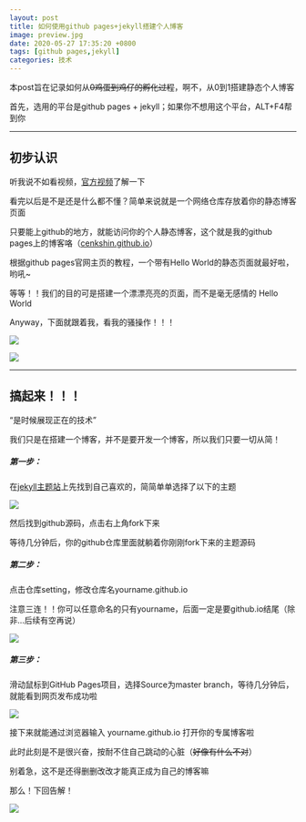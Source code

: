 ```yaml
---
layout: post
title: 如何使用github pages+jekyll搭建个人博客
image: preview.jpg
date: 2020-05-27 17:35:20 +0800
tags: [github pages,jekyll]
categories: 技术
---
```

本post旨在记录如何从~~0鸡蛋到鸡仔的孵化过程~~，啊不，从0到1搭建静态个人博客

首先，选用的平台是github pages + jekyll；如果你不想用这个平台，ALT+F4帮到你

***

## **初步认识**

听我说不如看视频，[官方视频](https://youtu.be/2MsN8gpT6jY)了解一下

看完以后是不是还是什么都不懂？简单来说就是一个网络仓库存放着你的静态博客页面

只要能上github的地方，就能访问你的个人静态博客，这个就是我的github pages上的博客咯（[cenkshin.github.io](https://cenkshin.github.io/)）

根据github pages官网主页的教程，一个带有Hello World的静态页面就最好啦，哟吼~

等等！！我们的目的可是搭建一个漂漂亮亮的页面，而不是毫无感情的 Hello World

Anyway，下面就跟着我，看我的骚操作！！！

![]({{site.baseurl}}/images/20200527_0.JPG)

![]({{site.baseurl}}/images/20200527_4.JPG)

***

## **搞起来！！！**

“是时候展现正在的技术”

我们只是在搭建一个博客，并不是要开发一个博客，所以我们只要一切从简！

##### **第一步：**

在[jekyll主题站](https://jekyllthemes.io/)上先找到自己喜欢的，简简单单选择了以下的主题

![]({{site.baseurl}}/images/20200527_1.JPG)

然后找到github源码，点击右上角fork下来

等待几分钟后，你的github仓库里面就躺着你刚刚fork下来的主题源码



##### **第二步：**

点击仓库setting，修改仓库名yourname.github.io 

注意三连！！你可以任意命名的只有yourname，后面一定是要github.io结尾（除非...后续有空再说）

![]({{site.baseurl}}/images/20200527_2.JPG)



##### **第三步：**

滑动鼠标到GitHub Pages项目，选择Source为master branch，等待几分钟后，就能看到网页发布成功啦

![]({{site.baseurl}}/images/20200527_3.JPG)

接下来就能通过浏览器输入 yourname.github.io 打开你的专属博客啦



此时此刻是不是很兴奋，按耐不住自己跳动的心脏（~~好像有什么不对~~）

别着急，这不是还得删删改改才能真正成为自己的博客嘛

那么！下回告解！

![]({{site.baseurl}}/images/20200527_4.JPG)


